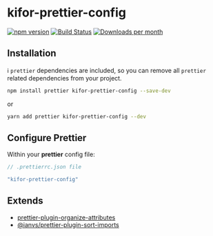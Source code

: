 # kifor-prettier-config

[![npm version](https://img.shields.io/npm/v/kifor-prettier-config?logo=npm&logoColor=fff)](https://www.npmjs.com/package/kifor-prettier-config)
[![Build Status](https://img.shields.io/github/actions/workflow/status/kiforks/kifor-prettier-config/deploy.yml?query=workflow%3Adeploys&logo=github)](https://github.com/kiforks/kifor-prettier-config/actions/workflows/deploy.yml?query=workflow%3Adeploy)
[![Downloads per month](https://img.shields.io/npm/dm/kifor-prettier-config)](https://npmcharts.com/compare/kifor-prettier-config)

## Installation

ℹ️ `prettier` dependencies are included, so you can remove all `prettier` related dependencies from your project.

```sh
npm install prettier kifor-prettier-config --save-dev
```

or

```sh
yarn add prettier kifor-prettier-config --dev
```

## Configure Prettier

Within your **prettier** config file:

```javascript
// .prettierrc.json file

"kifor-prettier-config"
```

## Extends

- [prettier-plugin-organize-attributes](https://github.com/NiklasPor/prettier-plugin-organize-attributes)
- [@ianvs/prettier-plugin-sort-imports](https://github.com/ianvs/prettier-plugin-sort-imports)
